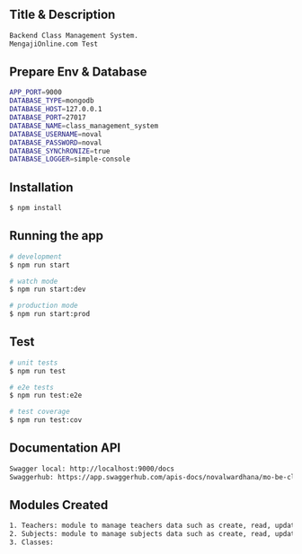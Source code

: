 ## Title & Description

```bash
Backend Class Management System. 
MengajiOnline.com Test
```

## Prepare Env & Database

```bash
APP_PORT=9000
DATABASE_TYPE=mongodb
DATABASE_HOST=127.0.0.1
DATABASE_PORT=27017
DATABASE_NAME=class_management_system
DATABASE_USERNAME=noval
DATABASE_PASSWORD=noval
DATABASE_SYNChRONIZE=true
DATABASE_LOGGER=simple-console
```

## Installation

```bash
$ npm install
```

## Running the app

```bash
# development
$ npm run start

# watch mode
$ npm run start:dev

# production mode
$ npm run start:prod
```

## Test

```bash
# unit tests
$ npm run test

# e2e tests
$ npm run test:e2e

# test coverage
$ npm run test:cov
```

## Documentation API
```bash
Swagger local: http://localhost:9000/docs
Swaggerhub: https://app.swaggerhub.com/apis-docs/novalwardhana/mo-be-class-management-system-api/1.0
```

## Modules Created
```bash
1. Teachers: module to manage teachers data such as create, read, update, and delete
2. Subjects: module to manage subjects data such as create, read, update, and delete
3. Classes: 
```
